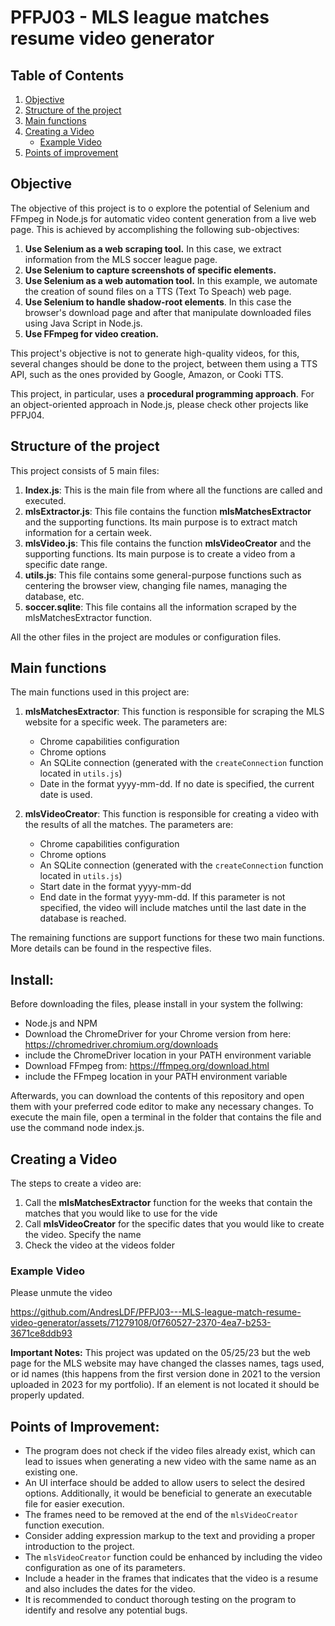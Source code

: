 # PFPJ03 - MLS league matches resume video generator
## Table of Contents
1. [Objective](#objective)
2. [Structure of the project](#Structure-of-the-project)
3. [Main functions](#Main-functions)
4. [Creating a Video](#Creating-a-Video)
   - [Example Video](#Example-Video)
5. [Points of improvement](#Points-of-improvement)

## Objective

The objective of this project is to o explore the potential of Selenium and FFmpeg in Node.js for automatic video content generation from a live web page. This is achieved by accomplishing the following sub-objectives:
1. **Use Selenium as a web scraping tool.** In this case, we extract information from the MLS soccer league page.
2. **Use Selenium to capture screenshots of specific elements.**
3. **Use Selenium as a web automation tool.** In this example, we automate the creation of sound files on a TTS (Text To Speach) web page.
4. **Use Selenium to handle shadow-root elements**. In this case the browser's download page and after that manipulate downloaded files using Java Script in Node.js.
5. **Use FFmpeg for video creation.**

This project's objective is not to generate high-quality videos, for this, several changes should be done to the project, between them using a TTS API, such as the ones provided by Google, Amazon, or Cooki TTS.

This project, in particular, uses a **procedural programming approach**. For an object-oriented approach in Node.js, please check other projects like PFPJ04.

## Structure of the project

This project consists of 5 main files:
1. **Index.js**: This is the main file from where all the functions are called and executed.
2. **mlsExtractor.js**: This file contains the function **mlsMatchesExtractor** and the supporting functions. Its main purpose is to extract match information for a certain week.
3. **mlsVideo.js**: This file contains the function **mlsVideoCreator** and the supporting functions. Its main purpose is to create a video from a specific date range.
4. **utils.js**: This file contains some general-purpose functions such as centering the browser view, changing file names, managing the database, etc.
5. **soccer.sqlite**: This file contains all the information scraped by the mlsMatchesExtractor function.

All the other files in the project are modules or configuration files.

## Main functions
The main functions used in this project are:

1. **mlsMatchesExtractor**: This function is responsible for scraping the MLS website for a specific week. The parameters are:
   - Chrome capabilities configuration
   - Chrome options
   - An SQLite connection (generated with the `createConnection` function located in `utils.js`)
   - Date in the format yyyy-mm-dd. If no date is specified, the current date is used.

2. **mlsVideoCreator**: This function is responsible for creating a video with the results of all the matches. The parameters are:
   - Chrome capabilities configuration
   - Chrome options
   - An SQLite connection (generated with the `createConnection` function located in `utils.js`)
   - Start date in the format yyyy-mm-dd
   - End date in the format yyyy-mm-dd. If this parameter is not specified, the video will include matches until the last date in the database is reached.

The remaining functions are support functions for these two main functions. More details can be found in the respective files.

## Install:
Before downloading the files, please install in your system the follwing:
- Node.js and NPM
- Download the ChromeDriver for your Chrome version from here: https://chromedriver.chromium.org/downloads
- include the ChromeDriver location in your PATH environment variable
- Download FFmpeg from: https://ffmpeg.org/download.html
- include the FFmpeg location in your PATH environment variable

Afterwards, you can download the contents of this repository and open them with your preferred code editor to make any necessary changes. To execute the main file, open a terminal in the folder that contains the file and use the command node index.js. 

## Creating a Video
The steps to create a video are:
1. Call the **mlsMatchesExtractor** function for the weeks that contain the matches that you would like to use for the vide
2. Call **mlsVideoCreator** for the specific dates that you would like to create the video. Specify the name
3. Check the video at the videos folder

### Example Video
Please unmute the video

https://github.com/AndresLDF/PFPJ03---MLS-league-match-resume-video-generator/assets/71279108/0f760527-2370-4ea7-b253-3671ce8ddb93

**Important Notes:** This project was updated on the 05/25/23 but the web page for the MLS website may have changed the classes names, tags used, or id names (this happens from the first version done in 2021 to the version uploaded in 2023 for my portfolio). If an element is not located it should be properly updated.


## Points of Improvement:
- The program does not check if the video files already exist, which can lead to issues when generating a new video with the same name as an existing one.
- An UI interface should be added to allow users to select the desired options. Additionally, it would be beneficial to generate an executable file for easier execution.
- The frames need to be removed at the end of the `mlsVideoCreator` function execution.
- Consider adding expression markup to the text and providing a proper introduction to the project.
- The `mlsVideoCreator` function could be enhanced by including the video configuration as one of its parameters.
- Include a header in the frames that indicates that the video is a resume and also includes the dates for the video.
- It is recommended to conduct thorough testing on the program to identify and resolve any potential bugs.


